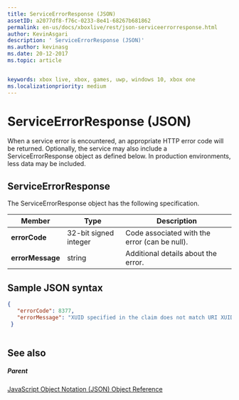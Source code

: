 ```yaml
---
title: ServiceErrorResponse (JSON)
assetID: a2077df8-f76c-0233-8e41-68267b681862
permalink: en-us/docs/xboxlive/rest/json-serviceerrorresponse.html
author: KevinAsgari
description: ' ServiceErrorResponse (JSON)'
ms.author: kevinasg
ms.date: 20-12-2017
ms.topic: article


keywords: xbox live, xbox, games, uwp, windows 10, xbox one
ms.localizationpriority: medium
---
```



# ServiceErrorResponse (JSON)
When a service error is encountered, an appropriate HTTP error code will be returned. Optionally, the service may also include a ServiceErrorResponse object as defined below. In production environments, less data may be included. 
<a id="ID4EN"></a>

 
## ServiceErrorResponse
 
The ServiceErrorResponse object has the following specification.
 
| Member| Type| Description| 
| --- | --- | --- | 
| <b>errorCode</b>| 32-bit signed integer| Code associated with the error (can be null).| 
| <b>errorMessage</b>| string| Additional details about the error.| 
  
<a id="ID4EVB"></a>

 
## Sample JSON syntax
 

```json
{
   "errorCode": 8377,
   "errorMessage": "XUID specified in the claim does not match URI XUID."
 }
    
```

  
<a id="ID4E5B"></a>

 
## See also
 
<a id="ID4EAC"></a>

 
##### Parent 

[JavaScript Object Notation (JSON) Object Reference](atoc-xboxlivews-reference-json.md)

   